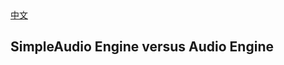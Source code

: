 <div class="langs">
  <a href="#" class="btn" onclick="toggleLanguage()">中文</a>
</div>

## SimpleAudio Engine versus Audio Engine
